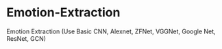 # Emotion-Extraction
Emotion Extraction (Use Basic CNN, Alexnet, ZFNet, VGGNet, Google Net, ResNet, GCN)
